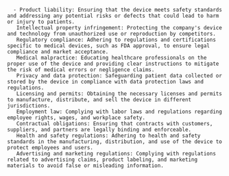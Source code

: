      - Product liability: Ensuring that the device meets safety standards and addressing any potential risks or defects that could lead to harm or injury to patients.
       Intellectual property infringement: Protecting the company's device and technology from unauthorized use or reproduction by competitors.
       Regulatory compliance: Adhering to regulations and certifications specific to medical devices, such as FDA approval, to ensure legal compliance and market acceptance.
       Medical malpractice: Educating healthcare professionals on the proper use of the device and providing clear instructions to mitigate the risk of medical errors or negligence claims.
       Privacy and data protection: Safeguarding patient data collected or stored by the device in compliance with data protection laws and regulations.
       Licensing and permits: Obtaining the necessary licenses and permits to manufacture, distribute, and sell the device in different jurisdictions.
       Employment law: Complying with labor laws and regulations regarding employee rights, wages, and workplace safety.
       Contractual obligations: Ensuring that contracts with customers, suppliers, and partners are legally binding and enforceable.
       Health and safety regulations: Adhering to health and safety standards in the manufacturing, distribution, and use of the device to protect employees and users.
       Advertising and marketing regulations: Complying with regulations related to advertising claims, product labeling, and marketing materials to avoid false or misleading information.



